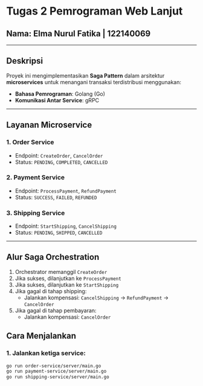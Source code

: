 # Tugas 2 Pemrograman Web Lanjut  
## Nama: Elma Nurul Fatika  | 122140069

---

## Deskripsi

Proyek ini mengimplementasikan **Saga Pattern** dalam arsitektur **microservices** untuk menangani transaksi terdistribusi menggunakan:

- **Bahasa Pemrograman**: Golang (Go)
- **Komunikasi Antar Service**: gRPC
---

## Layanan Microservice

### 1. Order Service
- Endpoint: `CreateOrder`, `CancelOrder`
- Status: `PENDING`, `COMPLETED`, `CANCELLED`

### 2. Payment Service
- Endpoint: `ProcessPayment`, `RefundPayment`
- Status: `SUCCESS`, `FAILED`, `REFUNDED`

### 3. Shipping Service
- Endpoint: `StartShipping`, `CancelShipping`
- Status: `PENDING`, `SHIPPED`, `CANCELLED`

---

## Alur Saga Orchestration

1. Orchestrator memanggil `CreateOrder`
2. Jika sukses, dilanjutkan ke `ProcessPayment`
3. Jika sukses, dilanjutkan ke `StartShipping`
4. Jika gagal di tahap shipping:
   - Jalankan kompensasi: `CancelShipping` → `RefundPayment` → `CancelOrder`
5. Jika gagal di tahap pembayaran:
   - Jalankan kompensasi: `CancelOrder`


## Cara Menjalankan

### 1. Jalankan ketiga service:

```bash
go run order-service/server/main.go
go run payment-service/server/main.go
go run shipping-service/server/main.go
